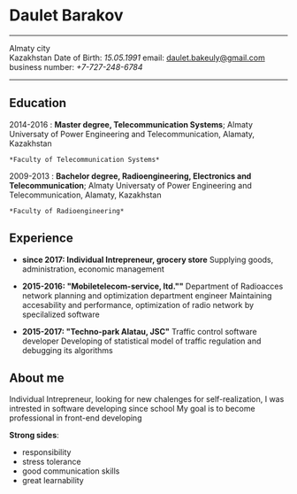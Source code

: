 Daulet Barakov
============


-----------------------------------------------

Almaty city                             
Kazakhstan
Date of Birth: *15.05.1991*
email: daulet.bakeuly@gmail.com
business number: *+7-727-248-6784*

----------------------------------------------


Education
---------

2014-2016
:   **Master degree, Telecommunication Systems**; Almaty Universaty of Power Engineering and Telecommunication, Alamaty, Kazakhstan

    *Faculty of Telecommunication Systems*

2009-2013
:   **Bachelor degree, Radioengineering, Electronics and Telecommunication**; Almaty Universaty of Power Engineering and Telecommunication, Alamaty, Kazakhstan

    *Faculty of Radioengineering*


Experience
----------

*  **since 2017: Individual Intrepreneur, grocery store** 
Supplying goods, administration, economic management


* **2015-2016: "Mobiletelecom-service, ltd.""**
Department of Radioacces network planning and optimization department engineer
Maintaining accesability and performance, optimization of radio network by specilalized software

* **2015-2017: "Techno-park Alatau, JSC"**
Traffic control software developer
Developing of statistical model of traffic regulation and debugging its algorithms


## About me

Individual Intrepreneur, looking for new chalenges for self-realization, 
I was intrested in software developing since school
My goal is to become professional in front-end developing

**Strong sides**: 
* responsibility
* stress tolerance
* good communication skills
* great learnability